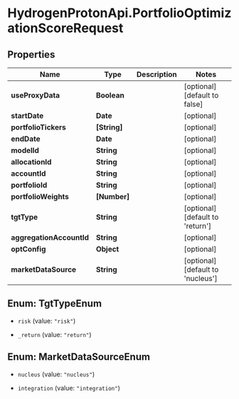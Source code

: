 # HydrogenProtonApi.PortfolioOptimizationScoreRequest

## Properties
Name | Type | Description | Notes
------------ | ------------- | ------------- | -------------
**useProxyData** | **Boolean** |  | [optional] [default to false]
**startDate** | **Date** |  | [optional] 
**portfolioTickers** | **[String]** |  | [optional] 
**endDate** | **Date** |  | [optional] 
**modelId** | **String** |  | [optional] 
**allocationId** | **String** |  | [optional] 
**accountId** | **String** |  | [optional] 
**portfolioId** | **String** |  | [optional] 
**portfolioWeights** | **[Number]** |  | [optional] 
**tgtType** | **String** |  | [optional] [default to 'return']
**aggregationAccountId** | **String** |  | [optional] 
**optConfig** | **Object** |  | [optional] 
**marketDataSource** | **String** |  | [optional] [default to 'nucleus']


<a name="TgtTypeEnum"></a>
## Enum: TgtTypeEnum


* `risk` (value: `"risk"`)

* `_return` (value: `"return"`)




<a name="MarketDataSourceEnum"></a>
## Enum: MarketDataSourceEnum


* `nucleus` (value: `"nucleus"`)

* `integration` (value: `"integration"`)




